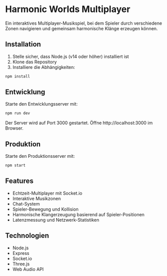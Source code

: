 # Harmonic Worlds Multiplayer

Ein interaktives Multiplayer-Musikspiel, bei dem Spieler durch verschiedene Zonen navigieren und gemeinsam harmonische Klänge erzeugen können.

## Installation

1. Stelle sicher, dass Node.js (v14 oder höher) installiert ist
2. Klone das Repository
3. Installiere die Abhängigkeiten:
```bash
npm install
```

## Entwicklung

Starte den Entwicklungsserver mit:
```bash
npm run dev
```

Der Server wird auf Port 3000 gestartet. Öffne http://localhost:3000 im Browser.

## Produktion

Starte den Produktionsserver mit:
```bash
npm start
```

## Features

- Echtzeit-Multiplayer mit Socket.io
- Interaktive Musikzonen
- Chat-System
- Spieler-Bewegung und Kollision
- Harmonische Klangerzeugung basierend auf Spieler-Positionen
- Latenzmessung und Netzwerk-Statistiken

## Technologien

- Node.js
- Express
- Socket.io
- Three.js
- Web Audio API 